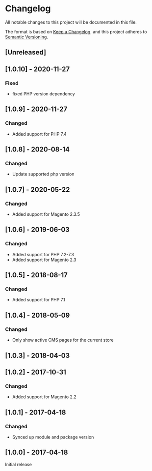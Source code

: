 # Changelog
All notable changes to this project will be documented in this file.

The format is based on [Keep a Changelog](https://keepachangelog.com/en/1.0.0/),
and this project adheres to [Semantic Versioning](https://semver.org/spec/v2.0.0.html).

## [Unreleased]

## [1.0.10] - 2020-11-27

### Fixed

- fixed PHP version dependency

## [1.0.9] - 2020-11-27

### Changed

- Added support for PHP 7.4

## [1.0.8] - 2020-08-14

### Changed

- Update supported php version

## [1.0.7] - 2020-05-22

### Changed

- Added support for Magento 2.3.5

## [1.0.6] - 2019-06-03

### Changed

- Added support for PHP 7.2-7.3
- Added support for Magento 2.3

## [1.0.5] - 2018-08-17

### Changed

- Added support for PHP 7.1

## [1.0.4] - 2018-05-09

### Changed

- Only show active CMS pages for the current store

## [1.0.3] - 2018-04-03

## [1.0.2] - 2017-10-31

### Changed

- Added support for Magento 2.2

## [1.0.1] - 2017-04-18

### Changed

- Synced up module and package version

## [1.0.0] - 2017-04-18

Initial release

